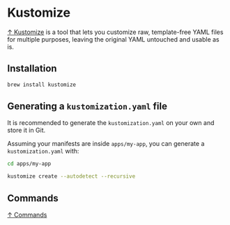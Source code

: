 # Kustomize

[↑ Kustomize](https://kustomize.io) is a tool that lets you customize raw, template-free YAML files for multiple purposes, leaving the original YAML untouched and usable as is.

## Installation

```bash
brew install kustomize
```

## Generating a `kustomization.yaml` file

It is recommended to generate the `kustomization.yaml` on your own and store it in Git.

Assuming your manifests are inside `apps/my-app`, you can generate a `kustomization.yaml` with:

```bash
cd apps/my-app

kustomize create --autodetect --recursive
```

## Commands

[↑ Commands](https://kubectl.docs.kubernetes.io/references/kustomize/cmd)
